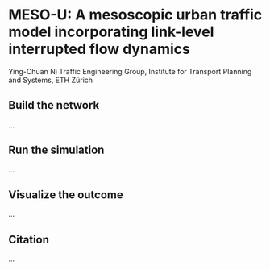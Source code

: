 # MESO-U: A mesoscopic urban traffic model incorporating link-level interrupted flow dynamics
Ying-Chuan Ni
Traffic Engineering Group, Institute for Transport Planning and Systems, ETH Zürich

## Build the network
...

## Run the simulation
...

## Visualize the outcome
...

## Citation
...

